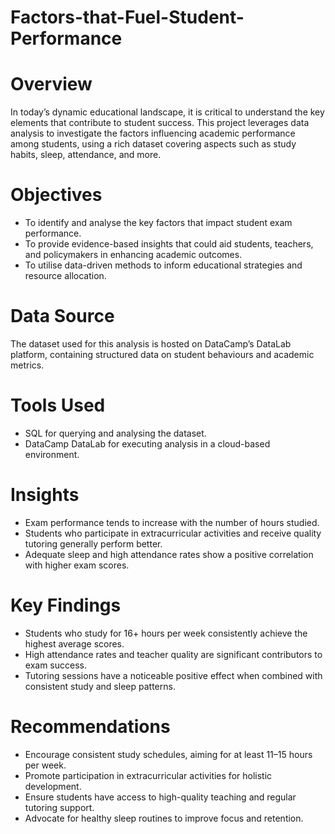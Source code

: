 # Factors-that-Fuel-Student-Performance

# Overview

In today’s dynamic educational landscape, it is critical to understand the key elements that contribute to student success. This project leverages data analysis to investigate the factors influencing academic performance among students, using a rich dataset covering aspects such as study habits, sleep, attendance, and more.

# Objectives

- To identify and analyse the key factors that impact student exam performance.
- To provide evidence-based insights that could aid students, teachers, and policymakers in enhancing academic outcomes.
- To utilise data-driven methods to inform educational strategies and resource allocation.

# Data Source

The dataset used for this analysis is hosted on DataCamp’s DataLab platform, containing structured data on student behaviours and academic metrics.

# Tools Used

- SQL for querying and analysing the dataset.
- DataCamp DataLab for executing analysis in a cloud-based environment.

# Insights

- Exam performance tends to increase with the number of hours studied.
- Students who participate in extracurricular activities and receive quality tutoring generally perform better.
- Adequate sleep and high attendance rates show a positive correlation with higher exam scores.

# Key Findings

- Students who study for 16+ hours per week consistently achieve the highest average scores.
- High attendance rates and teacher quality are significant contributors to exam success.
- Tutoring sessions have a noticeable positive effect when combined with consistent study and sleep patterns.

# Recommendations

- Encourage consistent study schedules, aiming for at least 11–15 hours per week.
- Promote participation in extracurricular activities for holistic development.
- Ensure students have access to high-quality teaching and regular tutoring support.
- Advocate for healthy sleep routines to improve focus and retention.

